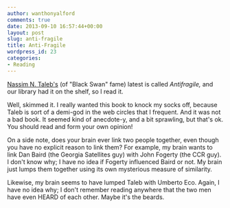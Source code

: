 ```yaml
---
author: wanthonyalford
comments: true
date: 2013-09-10 16:57:44+00:00
layout: post
slug: anti-fragile
title: Anti-Fragile
wordpress_id: 23
categories:
- Reading
---
```


[Nassim N. Taleb's](http://www.fooledbyrandomness.com/) (of "Black Swan" fame) latest is called _Antifragile,_ and our library had it on the shelf, so I read it.

Well, skimmed it. I really wanted this book to knock my socks off, because Taleb is sort of a demi-god in the web circles that I frequent. And it was not a bad book. It seemed kind of anecdote-y, and a bit sprawling, but that's ok. You should read and form your own opinion!

On a side note, does your brain ever link two people together, even though you have no explicit reason to link them? For example, my brain wants to link Dan Baird (the Georgia Satellites guy) with John Fogerty (the CCR guy). I don't know why; I have no idea if Fogerty influenced Baird or not. My brain just lumps them together using its own mysterious measure of similarity.

Likewise, my brain seems to have lumped Taleb with Umberto Eco. Again, I have no idea why; I don't remember reading anywhere that the two men have even HEARD of each other. Maybe it's the beards.
